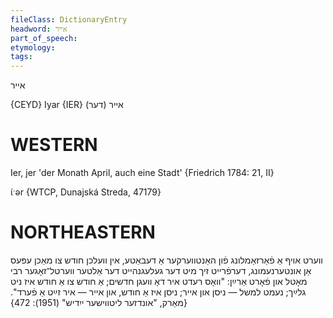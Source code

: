 ```yaml
---
fileClass: DictionaryEntry
headword: אייר
part_of_speech: 
etymology: 
tags: 
---
```

אייר

{CEYD}
Iyar {IER}	(דער) אײר

WESTERN
========

Ier, jer 'der Monath April, auch eine Stadt' {Friedrich 1784: 21, II}

ɩ́ˑər {WTCP, Dunajská Streda, 47179}

NORTHEASTERN
==============

ווערט אויף אַ פֿאַרזאַמלונג פֿון האַנטווערקער אַ דעבאַטע, אין וועלכן חודש צו מאַכן עפּעס אַן אונטערנעמונג, דערפֿרייט זיך מיט דער געלעגנהייט דער אַלטער ווערטל־זאָגער רבי מאָטל און פֿאָרט אַרײַן: "וואָס רעדט איר דאָ וועגן חדשים; אַ חודש צו אַ חודש איז ניט גלײַך; נעמט למשל — ניסן און אייר; ניסן איז אַ חודש, און אייר — איר זײַט אַ פֿערד".
{מאַרק, "אונדזער ליטווישער ייִדיש" (1951): 472}
